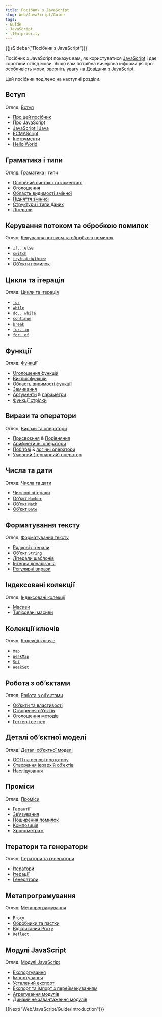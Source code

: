 ```yaml
---
title: Посібник з JavaScript
slug: Web/JavaScript/Guide
tags:
- Guide
- JavaScript
- l10n:priority
---
```

{{jsSidebar("Посібник з JavaScript")}}

Посібник з JavaScript показує вам, як користуватися [JavaScript](/uk/docs/Web/JavaScript) і дає короткий огляд мови. Якщо вам потрібна вичерпна інформація про особливість мови, зверніть увагу на [Довідник з JavaScript](/uk/docs/Web/JavaScript/Reference).

Цей посібник поділено на наступні розділи.

## Вступ

Огляд: [Вступ](/uk/docs/Web/JavaScript/Guide/Introduction)

- [Про цей посібник](/uk/docs/Web/JavaScript/Guide/Introduction#where_to_find_javascript_information)
- [Про JavaScript](/uk/docs/Web/JavaScript/Guide/Introduction#what_is_javascript)
- [JavaScript і Java](/uk/docs/Web/JavaScript/Guide/Introduction#javascript_and_java)
- [ECMAScript](/uk/docs/Web/JavaScript/Guide/Introduction#javascript_and_the_ecmascript_specification)
- [Інструменти](/uk/docs/Web/JavaScript/Guide/Introduction#getting_started_with_javascript)
- [Hello World](/uk/docs/Web/JavaScript/Guide/Introduction#hello_world)

## Граматика і типи

Огляд: [Граматика і типи](/uk/docs/Web/JavaScript/Guide/Grammar_and_types)

- [Основний синтакс та коментарі](/uk/docs/Web/JavaScript/Guide/Grammar_and_types#basics)
- [Оголошення](/uk/docs/Web/JavaScript/Guide/Grammar_and_types#declarations)
- [Область видимості змінної](/uk/docs/Web/JavaScript/Guide/Grammar_and_types#variable_scope)
- [Підняття змінної](/uk/docs/Web/JavaScript/Guide/Grammar_and_types#variable_hoisting)
- [Структури і типи даних](/uk/docs/Web/JavaScript/Guide/Grammar_and_types#data_structures_and_types)
- [Літерали](/uk/docs/Web/JavaScript/Guide/Grammar_and_types#literals)

## Керування потоком та обробкою помилок

Огляд: [Керування потоком та обробкою помилок](/uk/docs/Web/JavaScript/Guide/Control_flow_and_error_handling)

- [`if...else`](/uk/docs/Web/JavaScript/Guide/Control_flow_and_error_handling#if...else_statement)
- [`switch`](/uk/docs/Web/JavaScript/Guide/Control_flow_and_error_handling#switch_statement)
- [`try`/`catch`/`throw`](/uk/docs/Web/JavaScript/Guide/Control_flow_and_error_handling#exception_handling_statements)
- [Об’єкти помилок](/uk/docs/Web/JavaScript/Guide/Control_flow_and_error_handling#utilizing_error_objects)

## Цикли та ітерація

Огляд: [Цикли та ітерація](/uk/docs/Web/JavaScript/Guide/Loops_and_iteration)

- [`for`](/uk/docs/Web/JavaScript/Guide/Loops_and_iteration#for_statement)
- [`while`](/uk/docs/Web/JavaScript/Guide/Loops_and_iteration#while_statement)
- [`do...while`](/uk/docs/Web/JavaScript/Guide/Loops_and_iteration#do...while_statement)
- [`continue`](/uk/docs/Web/JavaScript/Guide/Loops_and_iteration#continue_statement)
- [`break`](/uk/docs/Web/JavaScript/Guide/Loops_and_iteration#break_statement)
- [`for..in`](/uk/docs/Web/JavaScript/Guide/Loops_and_iteration#for...in_statement)
- [`for..of`](/uk/docs/Web/JavaScript/Guide/Loops_and_iteration#for...of_statement)

## Функції

Огляд: [Функції](/uk/docs/Web/JavaScript/Guide/Functions)

- [Оголошення функцій](/uk/docs/Web/JavaScript/Guide/Functions#defining_functions)
- [Виклик функцій](/uk/docs/Web/JavaScript/Guide/Functions#calling_functions)
- [Область видимості функції](/uk/docs/Web/JavaScript/Guide/Functions#function_scope)
- [Замикання](/uk/docs/Web/JavaScript/Guide/Functions#closures)
- [Аргументи](/uk/docs/Web/JavaScript/Guide/Functions#using_the_arguments_object) & [параметри](/uk/docs/Web/JavaScript/Guide/Functions#function_parameters)
- [Функції стрілки](/uk/docs/Web/JavaScript/Guide/Functions#arrow_functions)

## Вирази та оператори

Огляд: [Вирази та оператори](/uk/docs/Web/JavaScript/Guide/Expressions_and_Operators)

- [Присвоєння](/uk/docs/Web/JavaScript/Guide/Expressions_and_Operators#assignment_operators) & [Порівняння](/uk/docs/Web/JavaScript/Guide/Expressions_and_Operators#comparison_operators)
- [Арифметичні оператори](/uk/docs/Web/JavaScript/Guide/Expressions_and_Operators#arithmetic_operators)
- [Побітові](/uk/docs/Web/JavaScript/Guide/Expressions_and_Operators#bitwise_operators) & [логічні оператори](/uk/docs/Web/JavaScript/Guide/Expressions_and_Operators#logical_operators)
- [Умовний (тернарний) оператор](</uk/docs/Web/JavaScript/Guide/Expressions_and_Operators#conditional_(ternary)_operator>)

## Числа та дати

Огляд: [Числа та дати](/uk/docs/Web/JavaScript/Guide/Numbers_and_dates)

- [Числові літерали](/uk/docs/Web/JavaScript/Guide/Numbers_and_dates#numbers)
- [Об’єкт `Number`](/uk/docs/Web/JavaScript/Guide/Numbers_and_dates#number_object)
- [Об’єкт `Math`](/uk/docs/Web/JavaScript/Guide/Numbers_and_dates#math_object)
- [Об’єкт `Date`](/uk/docs/Web/JavaScript/Guide/Numbers_and_dates#date_object)

## Форматування тексту

Огляд: [Форматування тексту](/uk/docs/Web/JavaScript/Guide/Text_formatting)

- [Рядкові літерали](/uk/docs/Web/JavaScript/Guide/Text_formatting#string_literals)
- [Об’єкт `String`](/uk/docs/Web/JavaScript/Guide/Text_formatting#string_objects)
- [Літерали шаблонів](/uk/docs/Web/JavaScript/Guide/Text_formatting#multi-line_template_literals)
- [Інтернаціоналізація](/uk/docs/Web/JavaScript/Guide/Text_formatting#internationalization)
- [Регулярні вирази](/uk/docs/Web/JavaScript/Guide/Regular_Expressions)

## Індексовані колекції

Огляд: [Індексовані колекції](/uk/docs/Web/JavaScript/Guide/Indexed_collections)

- [Масиви](/uk/docs/Web/JavaScript/Guide/Indexed_collections#array_object)
- [Типізовані масиви](/uk/docs/Web/JavaScript/Guide/Indexed_collections#typed_arrays)

## Колекції ключів

Огляд: [Колекції ключів](/uk/docs/Web/JavaScript/Guide/Keyed_collections)

- [`Map`](/uk/docs/Web/JavaScript/Guide/Keyed_collections#map_object)
- [`WeakMap`](/uk/docs/Web/JavaScript/Guide/Keyed_collections#weakmap_object)
- [`Set`](/uk/docs/Web/JavaScript/Guide/Keyed_collections#set_object)
- [`WeakSet`](/uk/docs/Web/JavaScript/Guide/Keyed_collections#weakset_object)

## Робота з об’єктами

Огляд: [Робота з об’єктами](/uk/docs/Web/JavaScript/Guide/Working_with_Objects)

- [Об’єкти та властивості](/uk/docs/Web/JavaScript/Guide/Working_with_Objects#objects_and_properties)
- [Створення об’єктів](/uk/docs/Web/JavaScript/Guide/Working_with_Objects#creating_new_objects)
- [Оголошення методів](/uk/docs/Web/JavaScript/Guide/Working_with_Objects#defining_methods)
- [Геттер і сеттер](/uk/docs/Web/JavaScript/Guide/Working_with_Objects#defining_getters_and_setters)

## Деталі об’єктної моделі

Огляд: [Деталі об’єктної моделі](/uk/docs/Web/JavaScript/Guide/Details_of_the_Object_Model)

- [ООП на основі прототипу](/uk/docs/Web/JavaScript/Guide/Details_of_the_Object_Model#class-based_vs._prototype-based_languages)
- [Створення ієрархій об’єктів](/uk/docs/Web/JavaScript/Guide/Details_of_the_Object_Model#creating_the_hierarchy)
- [Наслідування](/uk/docs/Web/JavaScript/Guide/Details_of_the_Object_Model#property_inheritance_revisited)

## Проміси

Огляд: [Проміси](/uk/docs/Web/JavaScript/Guide/Using_promises)

- [Гарантії](/uk/docs/Web/JavaScript/Guide/Using_promises#guarantees)
- [Зв’язування](/uk/docs/Web/JavaScript/Guide/Using_promises#chaining)
- [Поширення помилок](/uk/docs/Web/JavaScript/Guide/Using_promises#error_propagation)
- [Композиція](/uk/docs/Web/JavaScript/Guide/Using_promises#composition)
- [Хронометраж](/uk/docs/Web/JavaScript/Guide/Using_promises#timing)

## Ітератори та генератори

Огляд: [Ітератори та генератори](/uk/docs/Web/JavaScript/Guide/Iterators_and_Generators)

- [Ітератори](/uk/docs/Web/JavaScript/Guide/Iterators_and_Generators#iterators)
- [Ітерації](/uk/docs/Web/JavaScript/Guide/Iterators_and_Generators#iterables)
- [Генератори](/uk/docs/Web/JavaScript/Guide/Iterators_and_Generators#generators)

## Метапрограмування

Огляд: [Метапрограмування](/uk/docs/Web/JavaScript/Guide/Meta_programming)

- [`Proxy`](/uk/docs/Web/JavaScript/Guide/Meta_programming#proxies)
- [Обробники та пастки](/uk/docs/Web/JavaScript/Guide/Meta_programming#handlers_and_traps)
- [Відкликаний Proxy](/uk/docs/Web/JavaScript/Guide/Meta_programming#revocable_proxy)
- [`Reflect`](/uk/docs/Web/JavaScript/Guide/Meta_programming#reflection)

## Модулі JavaScript

Огляд: [Модулі JavaScript](/uk/docs/Web/JavaScript/Guide/Modules)

- [Експортування](/uk/docs/Web/JavaScript/Guide/Modules#exporting_module_features)
- [Імпортування](/uk/docs/Web/JavaScript/Guide/Modules#importing_features_into_your_script)
- [Усталений експорт](/uk/docs/Web/JavaScript/Guide/Modules#default_exports_versus_named_exports)
- [Експорт та імпорт з перейменуванням](/uk/docs/Web/JavaScript/Guide/Modules#renaming_imports_and_exports)
- [Агрегування модулів](/uk/docs/Web/JavaScript/Guide/Modules#aggregating_modules)
- [Динамічне завантаження модулів](/uk/docs/Web/JavaScript/Guide/Modules#dynamic_module_loading)

{{Next("Web/JavaScript/Guide/Introduction")}}
